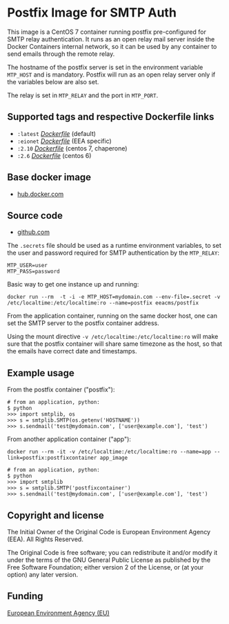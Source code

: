 # Postfix Image for SMTP Auth

This image is a CentOS 7 container running postfix pre-configured for SMTP relay authentication.
It runs as an open relay mail server inside the Docker Containers internal network,
so it can be used by any container to send emails through the remote relay.

The hostname of the postfix server is set in the environment variable `MTP_HOST` and is mandatory.
Postfix will run as an open relay server only if the variables below are also set.

The relay is set in `MTP_RELAY` and the port in `MTP_PORT`.

## Supported tags and respective Dockerfile links

  - `:latest` [*Dockerfile*](https://github.com/eea/eea.docker.postfix/blob/master/Dockerfile) (default)
  - `:eionet` [*Dockerfile*](https://github.com/eea/eea.docker.postfix/blob/master/eionet/Dockerfile) (EEA specific)
  - `:2.10` [*Dockerfile*](https://github.com/eea/eea.docker.postfix/blob/2.10/Dockerfile) (centos 7, chaperone)
  - `:2.6` [*Dockerfile*](https://github.com/eea/eea.docker.postfix/blob/2.6/Dockerfile) (centos 6)

## Base docker image

 - [hub.docker.com](https://registry.hub.docker.com/u/eeacms/postfix)

## Source code

  - [github.com](http://github.com/eea/eea.docker.postfix)


The `.secrets` file should be used as a runtime environment variables,
to set the user and password required for SMTP authentication by the `MTP_RELAY`:

    MTP_USER=user
    MTP_PASS=password

Basic way to get one instance up and running:

    docker run --rm  -t -i -e MTP_HOST=mydomain.com --env-file=.secret -v /etc/localtime:/etc/localtime:ro --name=postfix eeacms/postfix 

From the application container, running on the same docker host, one can set the SMTP server to the postfix container address.

Using the mount directive ```-v /etc/localtime:/etc/localtime:ro``` will make sure that the postfix container will share same timezone as the host, so that the emails have correct date and timestamps.

## Example usage

From the postfix container ("postfix"):

    # from an application, python:
    $ python
    >>> import smtplib, os
    >>> s = smtplib.SMTP(os.getenv('HOSTNAME'))
    >>> s.sendmail('test@mydomain.com', ['user@example.com'], 'test')

From another application container ("app"):

    docker run --rm -it -v /etc/localtime:/etc/localtime:ro --name=app --link=postfix:postfixcontainer app_image

    # from an application, python:
    $ python
    >>> import smtplib
    >>> s = smtplib.SMTP('postfixcontainer')
    >>> s.sendmail('test@mydomain.com', ['user@example.com'], 'test')

## Copyright and license

The Initial Owner of the Original Code is European Environment Agency (EEA).
All Rights Reserved.

The Original Code is free software;
you can redistribute it and/or modify it under the terms of the GNU
General Public License as published by the Free Software Foundation;
either version 2 of the License, or (at your option) any later
version.


## Funding

[European Environment Agency (EU)](http://eea.europa.eu)
